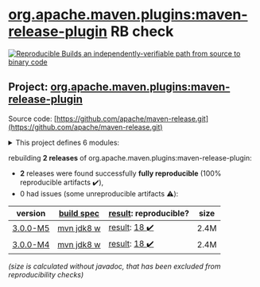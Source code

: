 [org.apache.maven.plugins:maven-release-plugin](https://search.maven.org/artifact/org.apache.maven.plugins/maven-release-plugin/) RB check
=======

[![Reproducible Builds](https://reproducible-builds.org/images/logos/rb.svg) an independently-verifiable path from source to binary code](https://reproducible-builds.org/)

## Project: [org.apache.maven.plugins:maven-release-plugin](https://search.maven.org/artifact/org.apache.maven.plugins/maven-release-plugin/)

Source code: [https://github.com/apache/maven-release.git](https://github.com/apache/maven-release.git)

<details><summary>This project defines 6 modules:</summary>

* [org.apache.maven.plugins:maven-release-plugin](https://search.maven.org/artifact/org.apache.maven.plugins/maven-release-plugin/)
* [org.apache.maven.release:maven-release](https://search.maven.org/artifact/org.apache.maven.release/maven-release/)
* [org.apache.maven.release:maven-release-api](https://search.maven.org/artifact/org.apache.maven.release/maven-release-api/)
* [org.apache.maven.release:maven-release-manager](https://search.maven.org/artifact/org.apache.maven.release/maven-release-manager/)
* [org.apache.maven.release:maven-release-oddeven-policy](https://search.maven.org/artifact/org.apache.maven.release/maven-release-oddeven-policy/)
* [org.apache.maven.release:maven-release-semver-policy](https://search.maven.org/artifact/org.apache.maven.release/maven-release-semver-policy/)
</details>

rebuilding **2 releases** of org.apache.maven.plugins:maven-release-plugin:
- **2** releases were found successfully **fully reproducible** (100% reproducible artifacts :heavy_check_mark:),
- 0 had issues (some unreproducible artifacts :warning:):

| version | [build spec](/BUILDSPEC.md) | [result](https://reproducible-builds.org/docs/jvm/): reproducible? | size |
| -- | --------- | ------ | -- |
| [3.0.0-M5](https://search.maven.org/artifact/org.apache.maven.plugins/maven-release-plugin/3.0.0-M5/pom) | [mvn jdk8 w](maven-release-plugin-3.0.0-M5.buildspec) | [result](maven-release-3.0.0-M5.buildinfo): [18 :heavy_check_mark: ](maven-release-3.0.0-M5.buildcompare) | 2.4M |
| [3.0.0-M4](https://search.maven.org/artifact/org.apache.maven.plugins/maven-release-plugin/3.0.0-M4/pom) | [mvn jdk8 w](maven-release-plugin-3.0.0-M4.buildspec) | [result](maven-release-3.0.0-M4.buildinfo): [18 :heavy_check_mark: ](maven-release-3.0.0-M4.buildcompare) | 2.4M |

<i>(size is calculated without javadoc, that has been excluded from reproducibility checks)</i>
